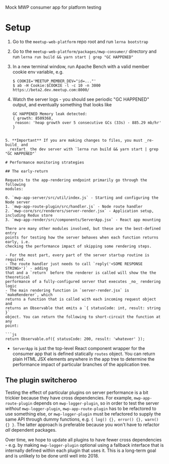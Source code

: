 Mock MWP consumer app for platform testing

# Setup

1. Go to the `meetup-web-platform` repo root and run `lerna bootstrap`
2. Go to the `meetup-web-platform/packages/mwp-consumer/` directory and run
   `lerna run build && yarn start | grep "GC HAPPENED"`
3. In a new terminal window, run Apache Bench with a valid member cookie env
   variable, e.g.

   ```
   $ COOKIE='MEETUP_MEMBER_DEV="id=..."'
   $ ab -H Cookie:$COOKIE -l -c 10 -n 3000 https://beta2.dev.meetup.com:8000/
   ```

4. Watch the server logs - you should see periodic "GC HAPPENED" output, and
   eventually something that looks like

   ```
   GC HAPPENED Memory leak detected:
   { growth: 8509368,
    reason: 'heap growth over 5 consecutive GCs (33s) - 885.29 mb/hr' }
  ```

5. **Important** If you are making changes to files, you must _re-build_ and
   _restart_ the dev server with `lerna run build && yarn start | grep "GC HAPPENED"`  

# Performance monitoring strategies

## The early-return

Requests to the app-rendering endpoint primarily go through the following
modules:

0. `mwp-app-server/src/util/index.js` - Starting and configuring the Node server
1. `mwp-app-route-plugin/src/handler.js` - Node route handler
2. `mwp-core/src/renderers/server-render.jsx` - Application setup, including Redux store
3. `mwp-app-render/src/components/ServerApp.jsx` - React app mounting

There are many other modules involved, but these are the best-defined entry
points for testing how the server behaves when each function returns early, i.e.
checking the performance impact of skipping some rendering steps.

- For the most part, every part of the server startup routine is required.
- The route handler just needs to call `reply('<SOME RESPONSE STRING>')` - adding
  that and a `return` before the renderer is called will show the the theoretical
  performance of a fully-configured server that executes _no_ rendering logic
- The main rendering function in `server-render.jsx` is `makeRenderer`, which
  returns a function that is called with each incoming request object and
  returns an Observable that emits a `{ statusCode: int, result: string }`
  object. You can return the following to short-circuit the function at any
  point:

  ```js
  return Observable.of({ statusCode: 200, result: 'whatever' });
  ```

- `ServerApp` is just the top-level React component wrapper for the consumer
  app that is defined statically `routes` object. You can return plain HTML
  JSX elements anywhere in the app tree to determine the performance impact
  of particular branches of the application tree.

## The plugin switcheroo

Testing the effect of particular plugins on server performance is a bit trickier
because they have cross dependencies. For example, `mwp-app-route-plugin`
depends on `mwp-logger-plugin`, so in order to test the server _without_
`mwp-logger-plugin`, `mwp-app-route-plugin` has to be refactored to use something
else, or `mwp-logger-plugin` must be refactored to supply the same API through
dummy functions, e.g. `{ log() {}, error() {}, warn() {} }`. The latter approach
is preferable because you won't have to refactor _all_ dependent packages.

Over time, we hope to update all plugins to have fewer cross dependencies - e.g.
by making `mwp-logger-plugin` optional using a fallback interface that is
internally defined within each plugin that uses it. This is a long-term goal and
is unlikely to be done until well into 2018.

